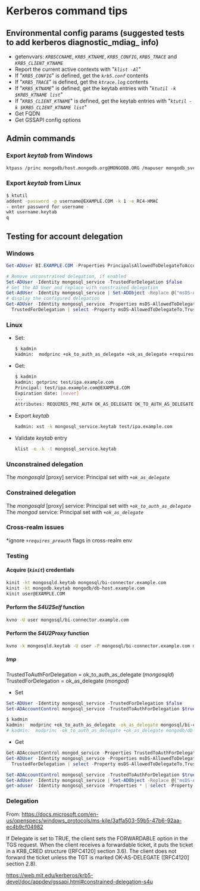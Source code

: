 # Kerberos command tips

## Environmental config params (suggested tests to add kerberos diagnostic_mdiag_ info)

* getenvvars: _`KRB5CCNAME`_, _`KRB5_KTNAME`_, _`KRB5_CONFIG`_, _`KRB5_TRACE`_ and _`KRB5_CLIENT_KTNAME`_
* Report the current active contexts with "_`klist -Al`_"
* If "_`KRB5_CONFIG`_" is defined, get the _`krb5.conf`_ contents
* If "_`KRB5_TRACE`_" is defined, get the _`ktrace.log`_ contents
* If "_`KRB5_KTNAME`_" is defined, get the keytab entries with "_`ktutil -k $KRB5_KTNAME list`_"
* If "_`KRB5_CLIENT_KTNAME`_" is defined, get the keytab entries with "_`ktutil -k $KRB5_CLIENT_KTNAME list`_"
* Get FQDN
* Get GSSAPI config options

## Admin commands

### Export _keytab_ from Windows

```bash
ktpass /princ mongodb/host.mongodb.org@MONGODB.ORG /mapuser mongodb_svc@MONGODB.ORG /pass - /out mongodb.keytab /crypto all /ptype KRB5_NT_PRINCIPAL
```

### Export _keytab_ from Linux

```bash
$ ktutil
addent -password -p username@EXAMPLE.COM -k 1 -e RC4-HMAC
- enter password for username -
wkt username.keytab
q
```

## Testing for account delegation

### Windows

```powershell
Get-ADUser BI.EXAMPLE.COM -Properties PrincipalsAllowedToDelegateToAccount
```

```powershell
# Remove unconstrained delegation, if enabled
Set-ADUser -Identity mongosql_service -TrustedForDelegation $false
# Get the AD User and replace with constrained delegation
Get-AdUser -Identity mongosql_service | Set-ADObject -Replace @{"msDS-AllowedToDelegateTo"="mongodb/mongod0.mongodb.local","mongodb/mongod1.mongodb.local","mongodb/mongod2.mongodb.local"}
# display the configured delegation
Get-ADUser -Identity mongosql_service -Properties msDS-AllowedToDelegateTo,
  TrustedForDelegation | select -Property msDS-AllowedToDelegateTo,TrustedForDelegation
```

### Linux

* Set:

  ```bash
  $ kadmin
  kadmin:  modprinc +ok_to_auth_as_delegate +ok_as_delegate +requires_preauth mongosql_service
  ```

* Get:

  ```bash
  $ kadmin
  kadmin: getprinc test/ipa.example.com
  Principal: test/ipa.example.com@EXAMPLE.COM
  Expiration date: [never]
  ...
  Attributes: REQUIRES_PRE_AUTH OK_AS_DELEGATE OK_TO_AUTH_AS_DELEGATE
  ```

* Export _keytab_

  ```bash
  kadmin: xst -k mongosql_service.keytab test/ipa.example.com
  ```

* Validate _keytab_ entry

  ```bash
  klist -e -k -t mongosql_service.keytab
  ```

### Unconstrained delegation

The _mongosqld_ [proxy] service: Principal set with _`+ok_as_delegate`_

### Constrained delegation

The _mongosqld_ [proxy] service: Principal set with _`+ok_to_auth_as_delegate`_
The _mongod_ service: Principal set with _`+ok_as_delegate`_

### Cross-realm issues

*ignore _`+requires_preauth`_ flags in cross-realm env

### Testing

#### Acquire (_`kinit`_) credentials

```bash
kinit -kt mongosqld.keytab mongosql/bi-connector.example.com
kinit -kt mongodb.keytab mongodb/db-host.example.com
kinit user@EXAMPLE.COM
```

#### Perform the _S4U2Self_ function

```bash
kvno -U user mongosql/bi-connector.example.com
```

#### Perform the _S4U2Proxy_ function

```bash
kvno -k mongosqld.keytab -U user -P mongosql/bi-connector.example.com mongodb/db-host.example.com
```

##### tmp

TrustedToAuthForDelegation = ok_to_auth_as_delegate (_mongosqld_)
TrustedForDelegation = ok_as_delegate (_mongod_)

* Set

```powershell
Set-ADUser -Identity mongosql_service -TrustedForDelegation $false
Set-ADAccountControl mongosql_service -TrustedToAuthForDelegation $true
```

```bash
$ kadmin
kadmin:  modprinc +ok_to_auth_as_delegate -ok_as_delegate mongosql/bi-connector.example.com
# kadmin:  modprinc -ok_to_auth_as_delegate +ok_as_delegate mongodb/db-host.example.com
```

* Get

```powershell
Get-ADAccountControl mongod_service -Properties TrustedToAuthForDelegation
Get-ADUser -Identity mongosql_service -Properties msDS-AllowedToDelegateTo,
  TrustedForDelegation | select -Property msDS-AllowedToDelegateTo,TrustedForDelegation
```

```powershell
Set-ADAccountControl mongosql_service -TrustedToAuthForDelegation $true
Get-AdUser -Identity mongosql_service | Set-ADObject -Replace @{"msDS-AllowedToDelegateTo"="mongodb/mongod3.mongodb.local"}
get-aduser -Identity mongosql_service -Properties * | select -Property servicePrincipalNames,TrustedForDelegation,TrustedToAuthForDelegation,msDS-AllowedToDelegateTo  | Format-Table -Wrap
```

### Delegation

From: <https://docs.microsoft.com/en-us/openspecs/windows_protocols/ms-kile/3affa503-59b5-47b6-92aa-ec4b9cf04982>

If Delegate is set to TRUE, the client sets the FORWARDABLE option in the TGS request. When the client receives a forwardable ticket, it puts the ticket in a KRB_CRED structure ([RFC4120] section 3.6). The client does not forward the ticket unless the TGT is marked OK-AS-DELEGATE ([RFC4120] section 2.8).

<https://web.mit.edu/kerberos/krb5-devel/doc/appdev/gssapi.html#constrained-delegation-s4u>
